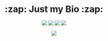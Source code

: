 <h1 align="center">:zap: Just my Bio :zap:</h1>

<p align="center">

<img src="https://img.shields.io/badge/Discord-Click Here-informational?link=https://discord.com&link=https://discord.gg/DDtDRU7" >

<img src="https://img.shields.io/badge/Languages-JS%20%2F%20CSS%20%2F%20HTML%20%2F%20PY-blueviolet" >

<img src="https://img.shields.io/badge/Website-Click Here-blue?link=https://0x307845.github.io&link=https://0x307845.github.io" >

<img src="https://i.ibb.co/r6bPkrx/600x200.jpg">
</p>

<p align="center">
<img src="https://github-readme-stats.vercel.app/api?username=0x307845&show_icons=true&theme=tokyonight" >
</p>

